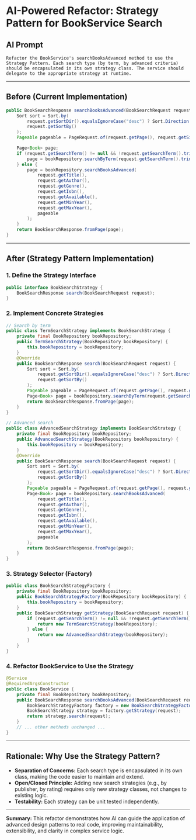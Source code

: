 # AI-Powered Refactor: Strategy Pattern for BookService Search

## AI Prompt
```
Refactor the BookService's searchBooksAdvanced method to use the Strategy Pattern. Each search type (by term, by advanced criteria) should be encapsulated in its own strategy class. The service should delegate to the appropriate strategy at runtime.
```

---

## Before (Current Implementation)
```java
public BookSearchResponse searchBooksAdvanced(BookSearchRequest request) {
    Sort sort = Sort.by(
        request.getSortDir().equalsIgnoreCase("desc") ? Sort.Direction.DESC : Sort.Direction.ASC,
        request.getSortBy()
    );
    Pageable pageable = PageRequest.of(request.getPage(), request.getSize(), sort);

    Page<Book> page;
    if (request.getSearchTerm() != null && !request.getSearchTerm().trim().isEmpty()) {
        page = bookRepository.searchByTerm(request.getSearchTerm().trim(), pageable);
    } else {
        page = bookRepository.searchBooksAdvanced(
            request.getTitle(),
            request.getAuthor(),
            request.getGenre(),
            request.getIsbn(),
            request.getAvailable(),
            request.getMinYear(),
            request.getMaxYear(),
            pageable
        );
    }
    return BookSearchResponse.fromPage(page);
}
```

---

## After (Strategy Pattern Implementation)

### 1. Define the Strategy Interface
```java
public interface BookSearchStrategy {
    BookSearchResponse search(BookSearchRequest request);
}
```

### 2. Implement Concrete Strategies
```java
// Search by term
public class TermSearchStrategy implements BookSearchStrategy {
    private final BookRepository bookRepository;
    public TermSearchStrategy(BookRepository bookRepository) {
        this.bookRepository = bookRepository;
    }
    @Override
    public BookSearchResponse search(BookSearchRequest request) {
        Sort sort = Sort.by(
            request.getSortDir().equalsIgnoreCase("desc") ? Sort.Direction.DESC : Sort.Direction.ASC,
            request.getSortBy()
        );
        Pageable pageable = PageRequest.of(request.getPage(), request.getSize(), sort);
        Page<Book> page = bookRepository.searchByTerm(request.getSearchTerm().trim(), pageable);
        return BookSearchResponse.fromPage(page);
    }
}

// Advanced search
public class AdvancedSearchStrategy implements BookSearchStrategy {
    private final BookRepository bookRepository;
    public AdvancedSearchStrategy(BookRepository bookRepository) {
        this.bookRepository = bookRepository;
    }
    @Override
    public BookSearchResponse search(BookSearchRequest request) {
        Sort sort = Sort.by(
            request.getSortDir().equalsIgnoreCase("desc") ? Sort.Direction.DESC : Sort.Direction.ASC,
            request.getSortBy()
        );
        Pageable pageable = PageRequest.of(request.getPage(), request.getSize(), sort);
        Page<Book> page = bookRepository.searchBooksAdvanced(
            request.getTitle(),
            request.getAuthor(),
            request.getGenre(),
            request.getIsbn(),
            request.getAvailable(),
            request.getMinYear(),
            request.getMaxYear(),
            pageable
        );
        return BookSearchResponse.fromPage(page);
    }
}
```

### 3. Strategy Selector (Factory)
```java
public class BookSearchStrategyFactory {
    private final BookRepository bookRepository;
    public BookSearchStrategyFactory(BookRepository bookRepository) {
        this.bookRepository = bookRepository;
    }
    public BookSearchStrategy getStrategy(BookSearchRequest request) {
        if (request.getSearchTerm() != null && !request.getSearchTerm().trim().isEmpty()) {
            return new TermSearchStrategy(bookRepository);
        } else {
            return new AdvancedSearchStrategy(bookRepository);
        }
    }
}
```

### 4. Refactor BookService to Use the Strategy
```java
@Service
@RequiredArgsConstructor
public class BookService {
    private final BookRepository bookRepository;
    public BookSearchResponse searchBooksAdvanced(BookSearchRequest request) {
        BookSearchStrategyFactory factory = new BookSearchStrategyFactory(bookRepository);
        BookSearchStrategy strategy = factory.getStrategy(request);
        return strategy.search(request);
    }
    // ... other methods unchanged ...
}
```

---

## Rationale: Why Use the Strategy Pattern?
- **Separation of Concerns:** Each search type is encapsulated in its own class, making the code easier to maintain and extend.
- **Open/Closed Principle:** Adding new search strategies (e.g., by publisher, by rating) requires only new strategy classes, not changes to existing logic.
- **Testability:** Each strategy can be unit tested independently.

---

**Summary:**
This refactor demonstrates how AI can guide the application of advanced design patterns to real code, improving maintainability, extensibility, and clarity in complex service logic. 